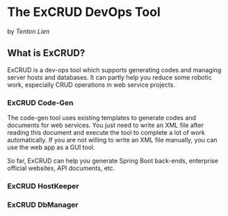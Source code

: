 # The ExCRUD DevOps Tool
by *Tenton Lien*

## What is ExCRUD?

ExCRUD is a dev-ops tool which supports generating codes and managing server hosts and databases. It can partly help you reduce some robotic work, especially CRUD operations in web service projects.

### ExCRUD Code-Gen

The code-gen tool uses existing templates to generate codes and documents for web services. You just need to write an XML file after reading this document and execute the tool to complete a lot of work automatically. If you are not willing to write an XML file manually, you can use the web app as a GUI tool.

So far, ExCRUD can help you generate Spring Boot back-ends, enterprise official websites, API documents, etc.

### ExCRUD HostKeeper


### ExCRUD DbManager

